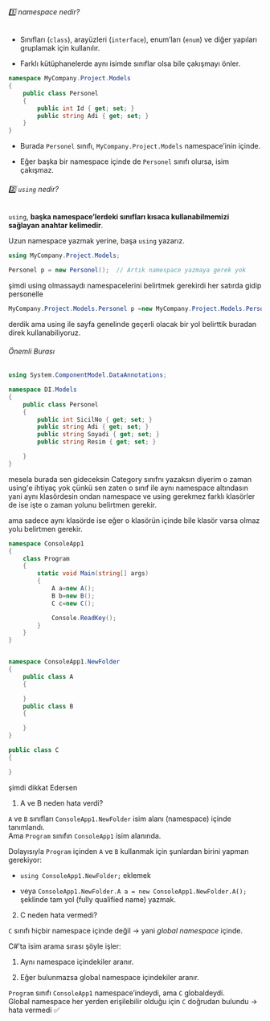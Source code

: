 
###### 1️⃣ namespace nedir?

- Sınıfları (`class`), arayüzleri (`interface`), enum’ları (`enum`) ve diğer yapıları gruplamak için kullanılır.
    
- Farklı kütüphanelerde aynı isimde sınıflar olsa bile çakışmayı önler.

```csharp
namespace MyCompany.Project.Models
{
    public class Personel
    {
        public int Id { get; set; }
        public string Adi { get; set; }
    }
}
```

- Burada `Personel` sınıfı, `MyCompany.Project.Models` namespace’inin içinde.
    
- Eğer başka bir namespace içinde de `Personel` sınıfı olursa, isim çakışmaz.

###### 2️⃣ `using` nedir?

`using`, **başka namespace’lerdeki sınıfları kısaca kullanabilmemizi sağlayan anahtar kelimedir**.

Uzun namespace yazmak yerine, başa `using` yazarız.

```csharp
using MyCompany.Project.Models;

Personel p = new Personel();  // Artık namespace yazmaya gerek yok
```

şimdi using olmassaydı namespacelerini belirtmek gerekirdi her satırda gidip personelle

```csharp
MyCompany.Project.Models.Personel p =new MyCompany.Project.Models.Personel();
```
derdik ama using ile sayfa genelinde geçerli olacak bir yol belirttik buradan direk kullanabiliyoruz.


###### Önemli Burası

```csharp
using System.ComponentModel.DataAnnotations;

namespace DI.Models
{
    public class Personel
    {
        public int SicilNo { get; set; }
        public string Adi { get; set; }
        public string Soyadi { get; set; }
        public string Resim { get; set; }

    }
}
```


mesela burada sen gideceksin Category sınıfnı yazaksın diyerim o zaman using'e ihtiyaç yok çünkü sen zaten o sınıf ile aynı namespace altındasın yani aynı klasördesin ondan namespace ve using gerekmez farklı klasörler de ise işte o zaman yolunu belirtmen gerekir.

ama sadece aynı klasörde ise eğer o klasörün içinde bile klasör varsa olmaz yolu belirtmen gerekir.


```csharp
namespace ConsoleApp1
{
    class Program
    {
        static void Main(string[] args)
        {
            A a=new A();
            B b=new B();
            C c=new C();

            Console.ReadKey();
        }
    }
}
```

```csharp

namespace ConsoleApp1.NewFolder
{
    public class A
    {

    }
    public class B
    {

    }
}

public class C
{

}
```

şimdi dikkat Edersen 

1. A ve B neden hata verdi?

`A` ve `B` sınıfları `ConsoleApp1.NewFolder` isim alanı (namespace) içinde tanımlandı.  
Ama `Program` sınıfın `ConsoleApp1` isim alanında.

Dolayısıyla `Program` içinden `A` ve `B` kullanmak için şunlardan birini yapman gerekiyor:

- `using ConsoleApp1.NewFolder;` eklemek
    
- veya `ConsoleApp1.NewFolder.A a = new ConsoleApp1.NewFolder.A();` şeklinde tam yol (fully qualified name) yazmak.

 2. C neden hata vermedi?

`C` sınıfı hiçbir namespace içinde değil → yani _global namespace_ içinde.

C#’ta isim arama sırası şöyle işler:

1. Aynı namespace içindekiler aranır.
    
2. Eğer bulunmazsa global namespace içindekiler aranır.
    

`Program` sınıfı `ConsoleApp1` namespace’indeydi, ama `C` globaldeydi.  
Global namespace her yerden erişilebilir olduğu için `C` doğrudan bulundu → hata vermedi ✅